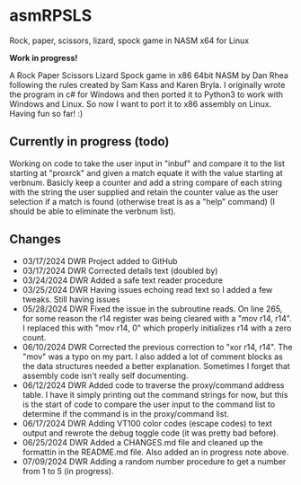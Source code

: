 # asmRPSLS

Rock, paper, scissors, lizard, spock game in NASM x64 for Linux

**Work in progress!**

A Rock Paper Scissors Lizard Spock game in x86 64bit NASM by Dan Rhea
following the rules created by Sam Kass and Karen Bryla. I originally
wrote the program in c# for Windows and then ported it to Python3 to
work with Windows and Linux.
So now I want to port it to x86 assembly on Linux. Having fun so far! :)

## Currently in progress (todo)

Working on code to take the user input in "inbuf" and compare it to the list starting at "proxrck" and given a match equate it with the value starting at verbnum. Basicly keep a counter and add a string compare of each string with the string the user supplied and retain the counter value as the user selection if a match is found (otherwise treat is as a "help" command) (I should be able to eliminate the verbnum list).

## Changes

- 03/17/2024 DWR Project added to GitHub
- 03/17/2024 DWR Corrected details text (doubled by)
- 03/24/2024 DWR Added a safe text reader procedure
- 03/25/2024 DWR Having issues echoing read text so I added a few tweaks. Still having issues
- 05/28/2024 DWR Fixed the issue in the subroutine reads. On line 265, for some reason the r14 register
was being cleared with a "mov r14, r14". I replaced this with "mov r14, 0" which properly initializes r14
with a zero count.
- 06/10/2024 DWR Corrected the previous correction to "xor r14, r14". The "mov" was a typo on my part. I
also added a lot of comment blocks as the data structures needed a better explanation. Sometimes I forget
that assembly code isn't really self documenting.
- 06/12/2024 DWR Added code to traverse the proxy/command address table. I have it simply printing out
the command strings for now, but this is the start of code to compare the user input to the command
list to determine if the command is in the proxy/command list.
- 06/17/2024 DWR Adding VT100 color codes (escape codes) to text output and
rewrote the debug toggle code (it was pretty bad before).
- 06/25/2024 DWR Added a CHANGES.md file and cleaned up the formattin in the README.md file. Also added
an in progress note above.
- 07/09/2024 DWR Adding a random number procedure to get a number from 1 to 5 
(in progress).
